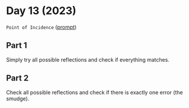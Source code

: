 # Day 13 (2023)

`Point of Incidence` ([prompt](https://adventofcode.com/2023/day/13))

## Part 1

Simply try all possible reflections and check if everything matches.

## Part 2

Check all possible reflections and check if there is exactly one error (the smudge).
